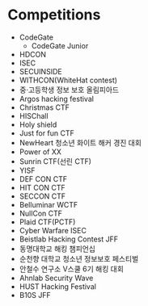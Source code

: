# Competitions
  - CodeGate
    - CodeGate Junior
  - HDCON
  - ISEC
  - SECUINSIDE
  - WITHCON(WhiteHat contest)
  - 중·고등학생 정보 보호 올림피아드
  - Argos hacking festival
  - Christmas CTF
  - HISChall
  - Holy shield
  - Just for fun CTF
  - NewHeart 청소년 화이트 해커 경진 대회
  - Power of XX
  - Sunrin CTF(선린 CTF)
  - YISF
  - DEF CON CTF
  - HIT CON CTF
  - SECCON CTF
  - Belluminar WCTF
  - NullCon CTF
  - Plaid CTF(PCTF)
  - Cyber Warfare ISEC
  - Beistlab Hacking Contest JFF
  - 동명대학교 해킹 챔피언십
  - 순천향 대학교 청소년 정보보호 페스티벌
  - 안철수 연구소 V스쿨 6기 해킹 대회
  - Ahnlab Security Wave
  - HUST Hacking Festival
  - B10S JFF
